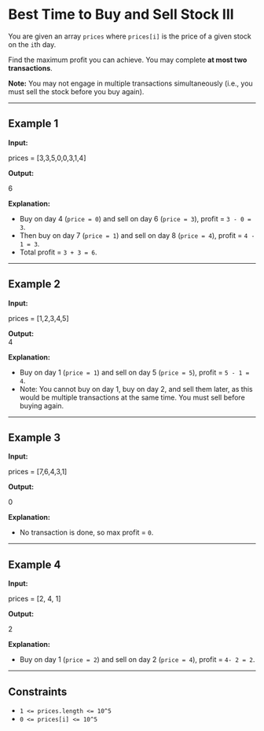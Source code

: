 # Best Time to Buy and Sell Stock III

You are given an array `prices` where `prices[i]` is the price of a given stock on the `i`th day.

Find the maximum profit you can achieve. You may complete **at most two transactions**.

**Note:** You may not engage in multiple transactions simultaneously (i.e., you must sell the stock before you buy again).

---

## Example 1

**Input:**  

prices = \[3,3,5,0,0,3,1,4]


**Output:**  

6

**Explanation:**  
- Buy on day 4 (`price = 0`) and sell on day 6 (`price = 3`), profit = `3 - 0 = 3`.  
- Then buy on day 7 (`price = 1`) and sell on day 8 (`price = 4`), profit = `4 - 1 = 3`.  
- Total profit = `3 + 3 = 6`.

---

## Example 2

**Input:**  

prices = \[1,2,3,4,5]

**Output:**  
4


**Explanation:**  
- Buy on day 1 (`price = 1`) and sell on day 5 (`price = 5`), profit = `5 - 1 = 4`.  
- Note: You cannot buy on day 1, buy on day 2, and sell them later, as this would be multiple transactions at the same time. You must sell before buying again.

---

## Example 3

**Input:**  


prices = \[7,6,4,3,1]


**Output:**  

0


**Explanation:**  
- No transaction is done, so max profit = `0`.

---
## Example 4

**Input:**  


prices = \[2, 4, 1]


**Output:**  

2

**Explanation:**  
- Buy on day 1 (`price = 2`) and sell on day 2 (`price = 4`), profit = `4- 2 = 2`.

---
## Constraints
- `1 <= prices.length <= 10^5`
- `0 <= prices[i] <= 10^5`
